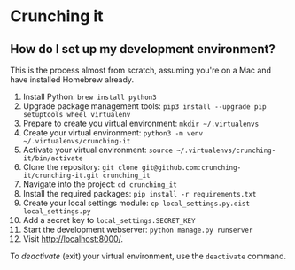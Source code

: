 # Crunching it

## How do I set up my development environment?

This is the process almost from scratch, assuming you're on a Mac and have installed Homebrew already.

1. Install Python: `brew install python3`
2. Upgrade package management tools: `pip3 install --upgrade pip setuptools wheel virtualenv`
4. Prepare to create you virtual environment: `mkdir ~/.virtualenvs`
5. Create your virtual environment: `python3 -m venv ~/.virtualenvs/crunching-it`
6. Activate your virtual environment: `source ~/.virtualenvs/crunching-it/bin/activate`
7. Clone the repository: `git clone git@github.com:crunching-it/crunching-it.git crunching_it`
8. Navigate into the project: `cd crunching_it`
9. Install the required packages: `pip install -r requirements.txt`
9. Create your local settings module: `cp local_settings.py.dist local_settings.py`
9. Add a secret key to `local_settings.SECRET_KEY`
10. Start the development webserver: `python manage.py runserver`
11. Visit [http://localhost:8000/](http://localhost:8000/).

To _deactivate_ (exit) your virtual environment, use the `deactivate` command.
